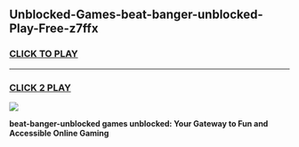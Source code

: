 
## Unblocked-Games-beat-banger-unblocked-Play-Free-z7ffx
<h3>
<a href="https://premium76.site?title=beat-banger-unblocked&ref=10A">CLICK TO PLAY</a></h3>
<hr>

<h3>
<a href="https://premium76.site?title=beat-banger-unblocked&ref=10A">CLICK 2 PLAY</a>
  
</h3>

<a href="https://premium76.site?title=beat-banger-unblocked&ref=10A"><img src="https://clearcache.store/games.png"></a>


**beat-banger-unblocked games unblocked: Your Gateway to Fun and Accessible Online Gaming**
